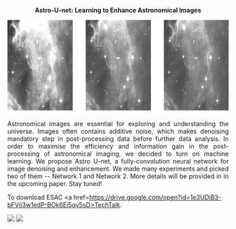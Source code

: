 <p align="center"> <b>  Astro-U-net:  Learning to Enhance Astronomical Images </b> </p>
<p align="center"><img src="img.png" height="210px"></p>

<p style="text-align:justify"> Astronomical images are essential for exploring and understanding the universe. Images often contains additive noise, which makes denoising mandatory step in post-processing data before further data analysis.  In order to maximise the efficiency and information gain in the post-processing of astronomical imaging, we decided to turn on machine learning. We propose Astro U-net, a fully-convolution neural network for image denoising and enhancement. We made many experiments and picked two of them -- Network 1 and Network 2. More details will be provided in in the upcoming paper. Stay tuned! </p>

To download ESAC <a href=https://drive.google.com/open?id=1e3UDiB3-bFVii3w1edP-BOk6Ei5qy5sD>TechTalk</a>. 


<p float="center">
  <img src="network1/network1.gif" width="430"/>
  <img src="network2/network2.gif" width="430"/> 
</p>
